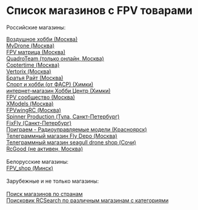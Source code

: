 # Список магазинов с FPV товарами

Российские магазины:<br>

<DT><A HREF="https://air-hobby.ru" >Воздушное хобби (Москва)</A></DT>
<DT><A HREF="https://mydrone.ru">MyDrone (Москва)</A></DT>
<DT><A HREF="https://fpvmatrix.ru/">FPV матрица (Москва)</A></DT>
<DT><A HREF="https://quadro.team/">QuadroTeam (только онлайн, Москва)</A></DT>
<DT><A HREF="https://coptertime.ru">Coptertime (Москва)</A></DT>
<DT><A HREF="https://vertorix.ru">Vertorix (Москва)</A></DT>
<DT><A HREF="https://brrc.ru/catalog/li_pol/">Братья Райт (Москва)</A></DT>
<DT><A HREF="https://www.fasrshop.ru/">Спорт и хобби (от ФАСР) (Химки)</A></DT>
<DT><A HREF="https://hobbycenter.ru/">интернет-магазин Хобби Центр (Химки)</A></DT>
<DT><A HREF="http://fpv-community.ru/store/">FPV сообщество (Москва)</A></DT>
<DT><A HREF="https://xmodels.ru/">XModels (Москва)</A></DT>
<DT><A HREF="https://fpvwingrc.ru/">FPVwingRC (Москва)</A><br></DT>
<DT><A HREF="http://www.spinnerproduction.ru">Spinner Production (Тула, Санкт-Петербург)</A></DT>
<DT><A HREF="https://fixfly.ru/">FixFly (Санкт-Петербург)</A></DT>
<DT><A HREF="https://poigraem-rc.ru"> Поиграем - Радиоуправляемые модели (Красноярск)</A></DT>
<DT><A HREF="https://t.me/flydeponews">Телеграммный магазин Fly Depo (Москва)</A></DT>
<DT><A HREF="https://t.me/seagulldrone">Телеграммный магазин seagull drone shop (Сочи)</A></DT>
<DT><A HREF="https://rcgood.ru/">RcGood (не активен, Москва)</A><br></DT>
 <br>Белорусские магазины:<br>
<DT><A HREF="https://t.me/FPV_shop">FPV_shop (Минск)</A><br></DT>
<br>
Зарубежные и не только магазины:<br>
<br>
<DT><A HREF="https://www.searchfpv.com/cgi/searchtool" >Поиск магазинов по странам</A> </DT>
<DT><A HREF="https://rcsearch.info" >Поисковик RCSearch по различным магазинам с категориями</A> </DT>

